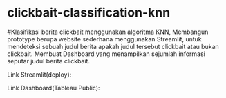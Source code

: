 # clickbait-classification-knn
#Klasifikasi berita clickbait menggunakan algoritma KNN, Membangun prototype berupa website sederhana menggunakan Streamlit, untuk mendeteksi sebuah judul berita apakah judul tersebut clickbait atau bukan clickbait. Membuat Dashboard yang menampilkan sejumlah informasi seputar judul berita clickbait. 

Link Streamlit(deploy):

Link Dashboard(Tableau Public):



